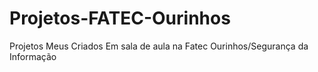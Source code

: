 # Projetos-FATEC-Ourinhos
Projetos Meus Criados Em sala de aula na Fatec Ourinhos/Segurança da Informação
